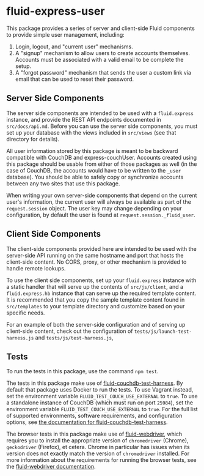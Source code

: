 # fluid-express-user

This package provides a series of server and client-side Fluid components to provide simple user management, including:

1. Login, logout, and "current user" mechanisms.
2. A "signup" mechanism to allow users to create accounts themselves.  Accounts must be associated with a valid email to
   be complete the setup.
3. A "forgot password" mechanism that sends the user a custom link via email that can be used to reset their password.

## Server Side Components

The server side components are intended to be used with a `fluid.express` instance, and provide the REST API endpoints
documented in `src/docs/api.md`. Before you can use the server side components, you must set up your database with the
views included in `src/views` (see that directory for details).

All user information stored by this package is meant to be backward compatible with CouchDB and express-couchUser.
Accounts created using this package should be usable from either of those packages as well (in the case of CouchDB, the
accounts would have to be written to the `_user` database).  You should be able to safely copy or synchronize accounts
between any two sites that use this package.

When writing your own server-side components that depend on the current user's information, the current user will
always be available as part of the `request.session` object.  The user key may change depending on your configuration,
by default the user is found at `request.session._fluid_user`.

## Client Side Components

The client-side components provided here are intended to be used with the server-side API running on the same hostname
and port that hosts the client-side content.  No CORS, proxy, or other mechanism is provided to handle remote lookups.

To use the client side components, set up your `fluid.express` instance with a static handler that will serve up the
contents of `src/js/client`, and a `fluid.express.hb` instance that can serve up the required template content.  It is
recommended that you copy the sample template content found in `src/templates` to your template directory and customize
based on your specific needs.

For an example of both the server-side configuration and of serving up client-side content, check out the configuration
of `tests/js/launch-test-harness.js` and `tests/js/test-harness.js`,

## Tests

To run the tests in this package, use the command `npm test`.

The tests in this package make use of [fluid-couchdb-test-harness](https://github.com/fluid-project/fluid-couchdb-test-harness).
By default that package uses Docker to run the tests.  To use Vagrant instead, set the environment variable
`FLUID_TEST_COUCH_USE_EXTERNAL` to `true`.  To use a standalone instance of CouchDB (which must run on port `25984`),
set the environment variable `FLUID_TEST_COUCH_USE_EXTERNAL` to `true`.  For the full list of supported environments,
software requirements, and configuration options, see [the documentation for fluid-couchdb-test-harness](https://github.com/fluid-project/fluid-couchdb-test-harness).

The browser tests in this package make use of [fluid-webdriver](https://github.com/fluid-project/fluid-webdriver),
which requires you to install the appropriate version of `chromedriver` (Chrome), `geckodriver` (Firefox), et cetera.
Chrome in particular has issues when its version does not exactly match the version of `chromedriver` installed.  For
more information about the requirements for running the browser tests, see the [fluid-webdriver documentation](https://github.com/fluid-project/fluid-webdriver).
